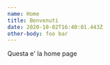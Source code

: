```yaml
---
name: Home
title: Benvenuti
date: 2020-10-02T16:40:01.443Z
other-body: foo bar
---
```

Questa e' la home page